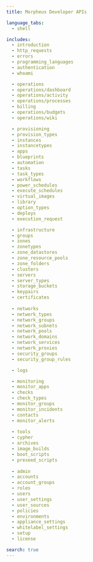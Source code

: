 ```yaml
---
title: Morpheus Developer APIs

language_tabs:
  - shell

includes:
  - introduction
  - http_requests
  - errors
  - programming_languages
  - authentication
  - whoami

  - operations
  - operations/dashboard
  - operations/activity
  - operations/processes
  - billing
  - operations/budgets
  - operations/wiki

  - provisioning
  - provision_types
  - instances
  - instancetypes
  - apps
  - blueprints
  - automation
  - tasks
  - task_types
  - workflows
  - power_schedules
  - execute_schedules
  - virtual_images
  - library
  - option_types
  - deploys
  - execution_request

  - infrastructure
  - groups
  - zones
  - zonetypes
  - zone_datastores
  - zone_resource_pools
  - zone_folders
  - clusters
  - servers
  - server_types
  - storage_buckets
  - keypairs
  - certificates
  
  - networks
  - network_types
  - network_groups
  - network_subnets
  - network_pools
  - network_domains
  - network_services
  - network_proxies
  - security_groups
  - security_group_rules

  - logs

  - monitoring
  - monitor_apps
  - checks
  - check_types
  - monitor_groups
  - monitor_incidents
  - contacts
  - monitor_alerts
  
  - tools
  - cypher
  - archives
  - image_builds
  - boot_scripts
  - preseed_scripts
  
  - admin
  - accounts
  - account_groups
  - roles
  - users
  - user_settings
  - user_sources
  - policies
  - environments
  - appliance_settings
  - whitelabel_settings
  - setup
  - license

search: true
---
```



